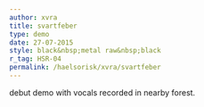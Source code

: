 ```yaml
---
author: xvra
title: svartfeber
type: demo
date: 27-07-2015
style: black&nbsp;metal raw&nbsp;black
r_tag: HSR-04
permalink: /haelsorisk/xvra/svartfeber
---
```


debut demo with vocals recorded in nearby forest.
